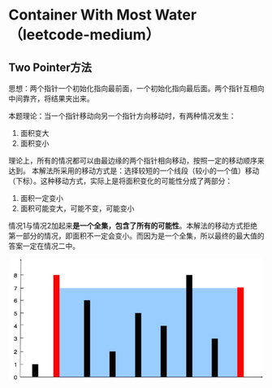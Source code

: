 # Container With Most Water（leetcode-medium）
## Two Pointer方法
思想：两个指针一个初始化指向最前面，一个初始化指向最后面。两个指针互相向中间靠齐，将结果夹出来。

本题理论：当一个指针移动向另一个指针方向移动时，有两种情况发生：
1. 面积变大
2. 面积变小

理论上，所有的情况都可以由最边缘的两个指针相向移动，按照一定的移动顺序来达到。
本解法所采用的移动方式是：选择较短的一个线段（较小的一个值）移动（下标）。这种移动方式，实际上是将面积变化的可能性分成了两部分：
1. 面积一定变小
2. 面积可能变大，可能不变，可能变小

情况1与情况2加起来**是一个全集，包含了所有的可能性**。本解法的移动方式拒绝第一部分的情况，即面积不一定会变小。而因为是一个全集，所以最终的最大值的答案一定在情况二中。


![picture](https://github.com/lzn27/codePuzzle/blob/master/Container_With_Most_Water/picture.jpg?raw=true)
